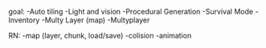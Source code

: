 goal:
	-Auto tiling
	-Light and vision
	-Procedural Generation
	-Survival Mode
	-Inventory
	-Multy Layer (map)
	-Multyplayer

RN:
	-map (layer, chunk, load/save)
	-colision
	-animation